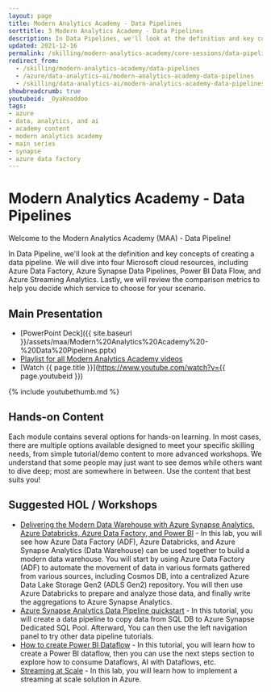 ```yaml
---
layout: page
title: Modern Analytics Academy - Data Pipelines
sorttitle: 3 Modern Analytics Academy - Data Pipelines
description: In Data Pipelines, we'll look at the definition and key concepts of creating a data pipeline. We will dive into four Microsoft cloud resources, including Azure Data Factory, Azure Synapse Data Pipelines, Power BI Data Flow, and Azure Streaming Analytics. Lastly, we will review the comparison metrics to help you decide which service to choose for your scenario.
updated: 2021-12-16
permalink: /skilling/modern-analytics-academy/core-sessions/data-pipelines
redirect_from:
  - /skilling/modern-analytics-academy/data-pipelines
  - /azure/data-analytics-ai/modern-analytics-academy-data-pipelines
  - /skilling/data-analytics-ai/modern-analytics-academy-data-pipelines
showbreadcrumb: true
youtubeid: _OyaKnaddoo
tags: 
- azure
- data, analytics, and ai
- academy content
- modern analytics academy
- main series
- synapse
- azure data factory
---
```


# Modern Analytics Academy - Data Pipelines

Welcome to the Modern Analytics Academy (MAA) - Data Pipeline!

In Data Pipeline, we'll look at the definition and key concepts of creating a data pipeline. We will dive into four Microsoft cloud resources, including Azure Data Factory, Azure Synapse Data Pipelines, Power BI Data Flow, and Azure Streaming Analytics. Lastly, we will review the comparison metrics to help you decide which service to choose for your scenario.

## Main Presentation

* [PowerPoint Deck]({{ site.baseurl }}/assets/maa/Modern%20Analytics%20Academy%20-%20Data%20Pipelines.pptx)
* [Playlist for all Modern Analytics Academy videos](https://www.youtube.com/playlist?list=PL8_VXqhvJI9DtxeuFmmQ0V6Z_zL0MXnnI)
* [Watch {{ page.title }}](https://www.youtube.com/watch?v={{ page.youtubeid }})

{% include youtubethumb.md 
%}

## Hands-on Content

Each module contains several options for hands-on learning. In most cases, there are multiple options available designed to meet your specific skilling needs, from simple tutorial/demo content to more advanced workshops. We understand that some people may just want to see demos while others want to dive deep; most are somewhere in between. Use the content that best suits you!

## Suggested HOL / Workshops

* [Delivering the Modern Data Warehouse with Azure Synapse Analytics, Azure Databricks, Azure Data Factory, and Power BI](https://github.com/solliancenet/tech-immersion-data-ai/blob/master/data-exp6/README.md) - In this lab, you will see how Azure Data Factory (ADF), Azure Databricks, and Azure Synapse Analytics (Data Warehouse) can be used together to build a modern data warehouse. You will start by using Azure Data Factory (ADF) to automate the movement of data in various formats gathered from various sources, including Cosmos DB, into a centralized Azure Data Lake Storage Gen2 (ADLS Gen2) repository. You will then use Azure Databricks to prepare and analyze those data, and finally write the aggregations to Azure Synapse Analytics.
* [Azure Synapse Analytics Data Pipeline quickstart](https://docs.microsoft.com/en-us/azure/synapse-analytics/quickstart-copy-activity-load-sql-pool) - In this tutorial, you will create a data pipeline to copy data from SQL DB to Azure Synapse Dedicated SQL Pool. Afterward, You can then use the left navigation panel to try other data pipeline  tutorials. 
* [How to create Power BI Dataflow](https://docs.microsoft.com/en-us/power-bi/transform-model/dataflows/dataflows-create) - In this tutorial, you will learn how to create a Power BI dataflow, then you can use the next steps section to explore how to consume Dataflows, AI with Dataflows, etc.
* [Streaming at Scale](https://github.com/Azure-Samples/streaming-at-scale) - In this lab, you will learn how to implement a streaming at scale solution in Azure.
